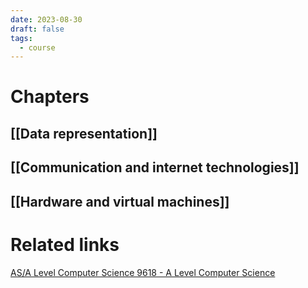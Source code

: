 ```yaml
---
date: 2023-08-30
draft: false
tags:
  - course
---
```


# Chapters

## [[Data representation]]
## [[Communication and internet technologies]]
## [[Hardware and virtual machines]]

# Related links

[AS/A Level Computer Science 9618 - A Level Computer Science](https://learnlearn.uk/alevelcs/)